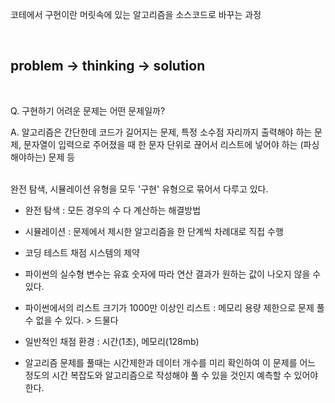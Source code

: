 코테에서 구현이란 머릿속에 있는 알고리즘을 소스코드로 바꾸는 과정

 
</br>

## problem  ->  thinking  ->  solution
 
</br>

Q. 구현하기 어려운 문제는 어떤 문제일까?

A. 알고리즘은 간단한데 코드가 길어지는 문제, 특정 소수점 자리까지 출력해야 하는 문제, 문자열이 입력으로 주어졌을 때 한 문자 단위로 끊어서 리스트에 넣어야 하는 (파싱해야하는) 문제 등

 
</br>
완전 탐색, 시뮬레이션 유형을 모두 '구현' 유형으로 묶어서 다루고 있다. 

- 완전 탐색 : 모든 경우의 수 다 계산하는 해결방법

- 시뮬레이션 : 문제에서 제시한 알고리즘을 한 단계씩 차례대로 직접 수행

 

* 코딩 테스트 채점 시스템의 제약

- 파이썬의 실수형 변수는 유효 숫자에 따라 연산 결과가 원하는 값이 나오지 않을 수 있다.

- 파이썬에서의 리스트 크기가 1000만 이상인 리스트 : 메모리 용량 제한으로 문제 풀수 없을 수 있다. > 드물다

- 일반적인 채점 환경 : 시간(1초), 메모리(128mb)

- 알고리즘 문제를 풀때는 시간제한과 데이터 개수를 미리 확인하여 이 문제를 어느 정도의 시간 복잡도와 알고리즘으로 작성해야 풀 수 있을 것인지 예측할 수 있어야 한다.

 
